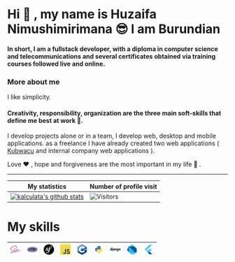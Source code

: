 # Hi :open_hands: , my name is Huzaifa Nimushimirimana :sunglasses: I am Burundian
#### In short, I am a fullstack developer, with a diploma in computer science and telecommunications and several certificates obtained via training courses followed live and online.

### More about me

I like simplicity.
#### Creativity, responsibility, organization are the three main soft-skills that define me best at work :muscle:.

I develop projects alone or in a team, I develop web, desktop and mobile applications. as a freelance I have already created two web applications ( [Kubwacu](https://www.kubwacu.com) and internal company web applications ).

Love :heart: , hope and forgiveness are the most important in my life :star2: .
___

|My statistics|Number of profile visit|
|-|-|
|[![kalculata's github stats](https://github-readme-stats.vercel.app/api?username=kalculata&show_icons=true&theme=dark&hide_title=true)](https://github.com/kalculata)|![Visitors](https://profile-counter.glitch.me/%7Bkalculata%7D/count.svg)

# My skills
|<img src="https://raw.githubusercontent.com/github/explore/cfd26557025b2ccaa2d3d25f3e518e29ebea05c5/topics/sass/sass.png" alt="v logo" width="24"> | <img src="https://raw.githubusercontent.com/github/explore/cfd26557025b2ccaa2d3d25f3e518e29ebea05c5/topics/php/php.png" alt="v logo" width="24">| <img src="https://raw.githubusercontent.com/github/explore/cfd26557025b2ccaa2d3d25f3e518e29ebea05c5/topics/symfony/symfony.png" alt="v logo" width="24"> | <img src="https://raw.githubusercontent.com/github/explore/cfd26557025b2ccaa2d3d25f3e518e29ebea05c5/topics/javascript/javascript.png" alt="v logo" width="24"> | <img src="https://raw.githubusercontent.com/github/explore/cfd26557025b2ccaa2d3d25f3e518e29ebea05c5/topics/cpp/cpp.png" alt="v logo" width="24"> | <img src="https://raw.githubusercontent.com/github/explore/cfd26557025b2ccaa2d3d25f3e518e29ebea05c5/topics/python/python.png" alt="v logo" width="24"> | <img src="https://raw.githubusercontent.com/github/explore/cfd26557025b2ccaa2d3d25f3e518e29ebea05c5/topics/django/django.png" alt="v logo" width="24">| <img src="https://raw.githubusercontent.com/github/explore/cfd26557025b2ccaa2d3d25f3e518e29ebea05c5/topics/dart/dart.png" alt="v logo" width="24">| <img src="https://raw.githubusercontent.com/github/explore/cfd26557025b2ccaa2d3d25f3e518e29ebea05c5/topics/flutter/flutter.png" alt="v logo" width="24">
|-|-|-|-|-|-|-|-|-|
